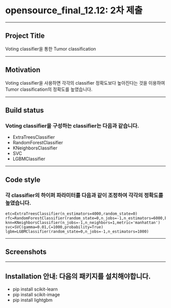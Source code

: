 # opensource_final_12.12: 2차 제출
***
## Project Title 
Voting classifier을 통한 Tumor classification


***
## Motivation
Voting classifier을 사용하면 각각의 classifier 정확도보다 높아진다는 것을 이용하여
Tumor classification의 정확도를 높였습니다.


***
## Build status

### Voting classifier을 구성하는 classifier는 다음과 같습니다.
* ExtraTreesClassifier
* RandomForestClassifier
* KNeighborsClassifier
* SVC
* LGBMClassifier


***
## Code style

### 각 classifier의 하이퍼 파라미터를 다음과 같이 조정하여 각각의 정확도를 높였습니다.

    etc=ExtraTreesClassifier(n_estimators=4000,random_state=0)
    rfc=RandomForestClassifier(random_state=0,n_jobs=-1,n_estimators=6000,bootstrap=False,criterion='entropy',max_features='log2')
    knn=KNeighborsClassifier(n_jobs=-1,n_neighbors=1,metric='manhattan')
    svc=SVC(gamma=0.01,C=1000,probability=True)
    lgbm=LGBMClassifier(random_state=0,n_jobs=-1,n_estimators=1000)


***
## Screenshots






***
## Installation 안내: 다음의 패키지를 설치해야합니다.
* pip install scikit-learn
* pip install scikit-image
* pip install lightgbm
